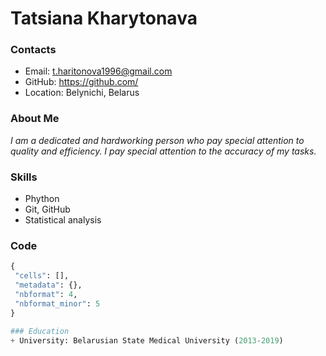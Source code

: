 # Tatsiana Kharytonava

### Contacts
+ Email: t.haritonova1996@gmail.com
+ GitHub: https://github.com/
+ Location: Belynichi, Belarus

### About Me
*I am a dedicated and hardworking person who pay special attention to quality and efficiency. I pay special attention to the accuracy of my tasks.*

### Skills
+ Phython
+ Git, GitHub
+ Statistical analysis

### Code 
```python
{
 "cells": [],
 "metadata": {},
 "nbformat": 4,
 "nbformat_minor": 5
}

### Education
+ University: Belarusian State Medical University (2013-2019)
